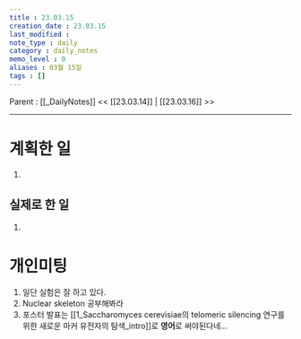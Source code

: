 ```yaml
---
title : 23.03.15
creation_date : 23.03.15
last_modified :
note_type : daily
category : daily_notes
memo_level : 0
aliases : 03월 15일
tags : []
---
```

Parent : [[_DailyNotes]]
<< [[23.03.14]] | [[23.03.16]] >>

---
# 계획한 일

1. 

## 실제로 한 일

1.  

# 개인미팅

1. 일단 실험은 잘 하고 있다.
2. Nuclear skeleton 공부해봐라
3. 포스터 발표는 [[1_Saccharomyces cerevisiae의 telomeric silencing 연구를 위한 새로운 마커 유전자의 탐색_intro]]로 **영어**로 써야된다네…
